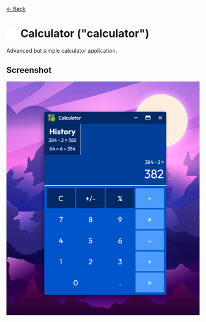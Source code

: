 [← Back](../README.md)

# <img src="../../../../public/assets/apps/icons/calculator.svg" width="30" height="30" style="vertical-align: middle; background: none;"/> Calculator ("calculator")

Advanced but simple calculator application.

## Screenshot

![File Explorer window showing Desktop directory](screenshot.png)